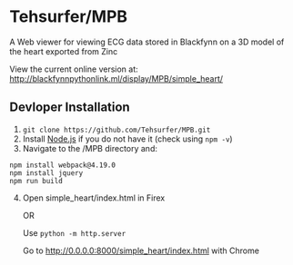 Tehsurfer/MPB
======
A Web viewer for viewing ECG data stored in Blackfynn on a 3D model of the heart exported from Zinc

View the current online version at:
http://blackfynnpythonlink.ml/display/MPB/simple_heart/

Devloper Installation
------
1. `git clone https://github.com/Tehsurfer/MPB.git`
2. Install [Node.js](https://nodejs.org/en/) if you do not have it (check using `npm -v`)
3. Navigate to the /MPB directory and: 
```
npm install webpack@4.19.0
npm install jquery
npm run build
```
4. Open simple_heart/index.html in Firex 

    OR
    
    Use `python -m http.server`
    
    Go to http://0.0.0.0:8000/simple_heart/index.html with Chrome
